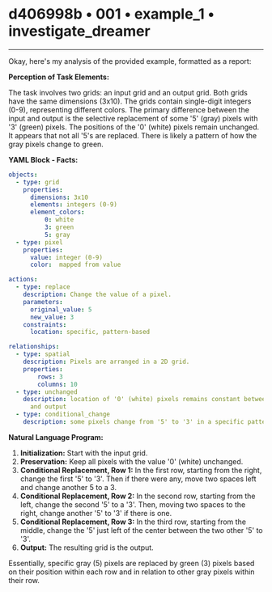 # d406998b • 001 • example_1 • investigate_dreamer

---
Okay, here's my analysis of the provided example, formatted as a report:

**Perception of Task Elements:**

The task involves two grids: an input grid and an output grid. Both grids have the same dimensions (3x10). The grids contain single-digit integers (0-9), representing different colors.  The primary difference between the input and output is the selective replacement of some '5' (gray) pixels with '3' (green) pixels. The positions of the '0' (white) pixels remain unchanged. It appears that not all '5's are replaced. There is likely a pattern of how the gray pixels change to green.

**YAML Block - Facts:**



```yaml
objects:
  - type: grid
    properties:
      dimensions: 3x10
      elements: integers (0-9)
      element_colors:
          0: white
          3: green
          5: gray
  - type: pixel
    properties:
      value: integer (0-9)
      color:  mapped from value

actions:
  - type: replace
    description: Change the value of a pixel.
    parameters:
      original_value: 5
      new_value: 3
    constraints:
      location: specific, pattern-based

relationships:
  - type: spatial
    description: Pixels are arranged in a 2D grid.
    properties:
        rows: 3
        columns: 10
  - type: unchanged
    description: location of '0' (white) pixels remains constant between input
      and output
  - type: conditional_change
    description: some pixels change from '5' to '3' in a specific pattern
```



**Natural Language Program:**

1.  **Initialization:** Start with the input grid.
2.  **Preservation:** Keep all pixels with the value '0' (white) unchanged.
3.  **Conditional Replacement, Row 1:** In the first row, starting from the right, change the first '5' to '3'. Then if there were any, move two spaces left and change another 5 to a 3.
4.  **Conditional Replacement, Row 2:** In the second row, starting from the left, change the second '5' to a '3'. Then, moving two spaces to the right, change another '5' to '3' if there is one.
5. **Conditional Replacement, Row 3:** In the third row, starting from the middle, change the '5' just left of the center between the two other '5' to '3'.
6.  **Output:** The resulting grid is the output.

Essentially, specific gray (5) pixels are replaced by green (3) pixels based on their position within each row and in relation to other gray pixels within their row.

